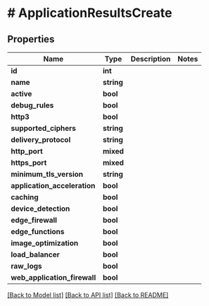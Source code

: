 # # ApplicationResultsCreate

## Properties

Name | Type | Description | Notes
------------ | ------------- | ------------- | -------------
**id** | **int** |  |
**name** | **string** |  |
**active** | **bool** |  |
**debug_rules** | **bool** |  |
**http3** | **bool** |  |
**supported_ciphers** | **string** |  |
**delivery_protocol** | **string** |  |
**http_port** | **mixed** |  |
**https_port** | **mixed** |  |
**minimum_tls_version** | **string** |  |
**application_acceleration** | **bool** |  |
**caching** | **bool** |  |
**device_detection** | **bool** |  |
**edge_firewall** | **bool** |  |
**edge_functions** | **bool** |  |
**image_optimization** | **bool** |  |
**load_balancer** | **bool** |  |
**raw_logs** | **bool** |  |
**web_application_firewall** | **bool** |  |

[[Back to Model list]](../../README.md#models) [[Back to API list]](../../README.md#endpoints) [[Back to README]](../../README.md)
